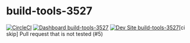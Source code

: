 # build-tools-3527

[![CircleCI](https://circleci.com/gh/pantheon-ci-bot/build-tools-3527.svg?style=shield)](https://circleci.com/gh/pantheon-ci-bot/build-tools-3527)
[![Dashboard build-tools-3527](https://img.shields.io/badge/dashboard-build_tools_3527-yellow.svg)](https://dashboard.pantheon.io/sites/d2fb347e-7b61-4ce2-8cec-5484825d390d#dev/code)
[![Dev Site build-tools-3527](https://img.shields.io/badge/site-build_tools_3527-blue.svg)](http://dev-build-tools-3527.pantheonsite.io/)[ci skip] Pull request that is not tested (#5)
